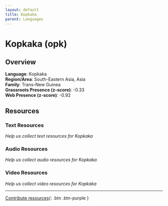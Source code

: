 ```yaml
---
layout: default
title: Kopkaka
parent: Languages
---
```


# Kopkaka (opk)

## Overview

**Language**: Kopkaka  
**Region/Area**: South-Eastern Asia, Asia  
**Family**: Trans-New Guinea  
**Grassroots Presence (z-score)**: -0.33  
**Web Presence (z-score)**: -0.92  

## Resources

### Text Resources
*Help us collect text resources for Kopkaka*

### Audio Resources
*Help us collect audio resources for Kopkaka*

### Video Resources
*Help us collect video resources for Kopkaka*

---

[Contribute resources](https://forms.office.com/e/1SfLJx3u1r){: .btn .btn-purple }
